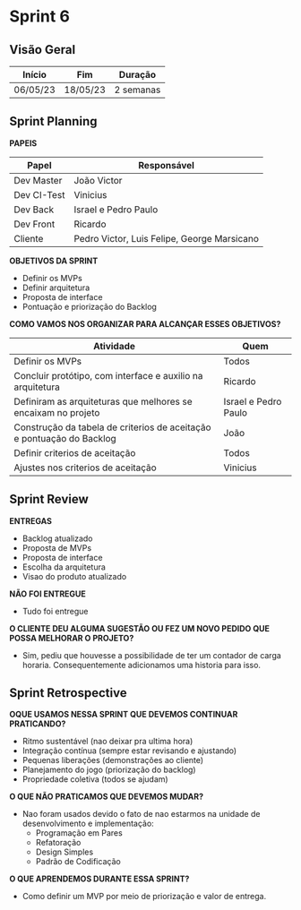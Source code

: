 # Sprint 6

## Visão Geral

|  Início  |   Fim    |  Duração  |
| :------: | :------: | :-------: |
| 06/05/23 | 18/05/23 | 2 semanas |

## Sprint Planning
**PAPEIS**

| Papel       | Responsável                                 |
| ----------- | ------------------------------------------- |
| Dev Master  | João Victor                                 |
| Dev CI-Test | Vinicius                                    |
| Dev Back    | Israel e Pedro Paulo                        |
| Dev Front   | Ricardo                                     |
| Cliente     | Pedro Victor, Luis Felipe, George Marsicano |


**OBJETIVOS DA SPRINT**

- Definir os MVPs
- Definir arquitetura
- Proposta de interface
- Pontuação e priorização do Backlog

**COMO VAMOS NOS ORGANIZAR PARA ALCANÇAR ESSES OBJETIVOS?**

| Atividade                                                             | Quem                 |
| --------------------------------------------------------------------- | -------------------- |
| Definir os MVPs                                                       | Todos                |
| Concluir protótipo, com interface e auxilio na arquitetura            | Ricardo              |
| Definiram as arquiteturas que melhores se encaixam no projeto         | Israel e Pedro Paulo |
| Construção da tabela de criterios de aceitação e pontuação do Backlog | João                 |
| Definir criterios de aceitação                                        | Todos                |
| Ajustes nos criterios de aceitação                                    | Vinicius             |

## Sprint Review
**ENTREGAS**

- Backlog atualizado
- Proposta de MVPs
- Proposta de interface
- Escolha da arquitetura
- Visao do produto atualizado

**NÃO FOI ENTREGUE**

- Tudo foi entregue

**O CLIENTE DEU ALGUMA SUGESTÃO OU FEZ UM NOVO PEDIDO QUE POSSA MELHORAR O PROJETO?**

- Sim, pediu que houvesse a possibilidade de ter um contador de carga horaria. Consequentemente adicionamos uma historia para isso.

## Sprint Retrospective
**OQUE USAMOS NESSA SPRINT QUE DEVEMOS CONTINUAR PRATICANDO?**

- Ritmo sustentável (nao deixar pra ultima hora)
- Integração contínua (sempre estar revisando e ajustando)
- Pequenas liberações (demonstrações ao cliente)
- Planejamento do jogo (priorização do backlog)
- Propriedade coletiva (todos se ajudam)

**O QUE NÃO PRATICAMOS QUE DEVEMOS MUDAR?**

- Nao foram usados devido o fato de nao estarmos na unidade de desenvolvimento e implementação:
    - Programação em Pares
    - Refatoração
    - Design Simples
    - Padrão de Codificação
    
**O QUE APRENDEMOS DURANTE ESSA SPRINT?**

- Como definir um MVP por meio de priorização e valor de entrega.
